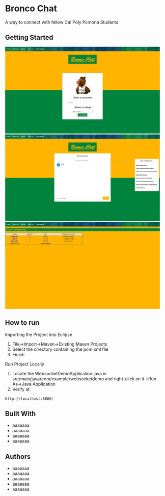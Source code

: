 # Bronco Chat

A way to connect with fellow Cal Poly Pomona Students

## Getting Started



![App Screenshot](images/Capture.PNG)
![App Screenshot](images/Capture2.PNG)
![App Screenshot](images/Capture3.png)

## How to run

Importing the Project into Eclipse

1. File->Import->Maven->Existing Maven Projects
2. Select the directory containing the pom.xml file
3. Finish

Run Project Locally

1. Locate the WebsocketDemoApplication.java in src/main/java/com/example/websocketdemo and right-click on it->Run As->Java Application
2. Verify at: 
```
http://localhost:8080/
```

## Built With

* aaaaaaa
* aaaaaaa
* aaaaaaa
* aaaaaaa

## Authors

* aaaaaaa
* aaaaaaa
* aaaaaaa
* aaaaaaa
* aaaaaaa